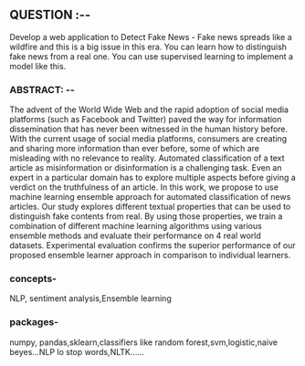 ## QUESTION :--

Develop a web application to Detect Fake News - Fake news spreads like a wildfire and this is a big issue in this era. You can learn how to distinguish fake news from a real one. You can use supervised learning to implement a model like this.

### ABSTRACT: --

The advent of the World Wide Web and the rapid adoption of social media platforms (such as Facebook and Twitter) paved the way for information dissemination that has never been witnessed in the human history before. With the current usage of social media platforms, consumers are creating and sharing more information than ever before, some of which are misleading with no relevance to reality. Automated classification of a text article as misinformation or disinformation is a challenging task. Even an expert in a particular domain has to explore multiple aspects before giving a verdict on the truthfulness of an article. In this work, we propose to use machine learning ensemble approach for automated classification of news articles. Our study explores different textual properties that can be used to distinguish fake contents from real. By using those properties, we train a combination of different machine learning algorithms using various ensemble methods and evaluate their performance on 4 real world datasets. Experimental evaluation confirms the superior performance of our proposed ensemble learner approach in comparison to individual learners.

### concepts-

NLP, sentiment analysis,Ensemble learning

### packages-

numpy, pandas,sklearn,classifiers like random forest,svm,logistic,naive beyes...NLP lo stop words,NLTK……
